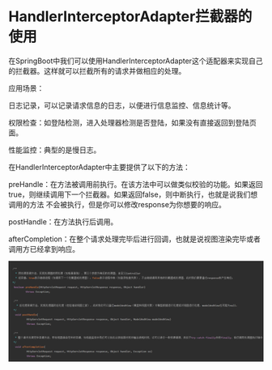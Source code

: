 # HandlerInterceptorAdapter拦截器的使用

在SpringBoot中我们可以使用HandlerInterceptorAdapter这个适配器来实现自己的拦截器。这样就可以拦截所有的请求并做相应的处理。

应用场景：

日志记录，可以记录请求信息的日志，以便进行信息监控、信息统计等。

权限检查：如登陆检测，进入处理器检测是否登陆，如果没有直接返回到登陆页面。

性能监控：典型的是慢日志。

在HandlerInterceptorAdapter中主要提供了以下的方法：

preHandle：在方法被调用前执行。在该方法中可以做类似校验的功能。如果返回true，则继续调用下一个拦截器。如果返回false，则中断执行，也就是说我们想调用的方法 不会被执行，但是你可以修改response为你想要的响应。

postHandle：在方法执行后调用。

afterCompletion：在整个请求处理完毕后进行回调，也就是说视图渲染完毕或者调用方已经拿到响应。

![79352e6efcd066c7884238fe11a6d255.png](image/79352e6efcd066c7884238fe11a6d255.png)
